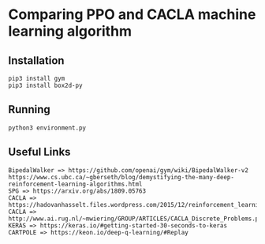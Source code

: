 # Comparing PPO and CACLA machine learning algorithm

## Installation

```
pip3 install gym
pip3 install box2d-py
```

## Running

```
python3 environment.py
```

## Useful Links

```
BipedalWalker => https://github.com/openai/gym/wiki/BipedalWalker-v2
https://www.cs.ubc.ca/~gberseth/blog/demystifying-the-many-deep-reinforcement-learning-algorithms.html
SPG => https://arxiv.org/abs/1809.05763
CACLA => https://hadovanhasselt.files.wordpress.com/2015/12/reinforcement_learning_in_continuous_action_spaces.pdf
CACLA => http://www.ai.rug.nl/~mwiering/GROUP/ARTICLES/CACLA_Discrete_Problems.pdf
KERAS => https://keras.io/#getting-started-30-seconds-to-keras
CARTPOLE => https://keon.io/deep-q-learning/#Replay
```
